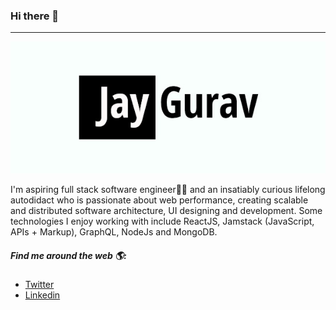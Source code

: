 ### Hi there 👋

---

![Jay Gurav](./jayGurav.jpg)

I'm aspiring full stack software engineer👨‍💻 and an insatiably curious lifelong autodidact who is passionate about web performance, creating scalable and distributed software architecture, UI designing and development. Some technologies I enjoy working with include ReactJS, Jamstack (JavaScript, APIs + Markup), GraphQL, NodeJs and MongoDB.

##### Find me around the web 🌎:

- <a href="https://twitter.com/JayMGurav">Twitter<a/>
- <a href="https://www.linkedin.com/in/jaymgurav/">Linkedin<a/>
